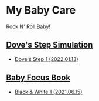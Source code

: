 # My Baby Care

Rock N' Roll Baby!


## [Dove's Step Simulation](/DoveStep#doves-step-simulation)

- [Dove's Step 1 (2022.01.13)](/DoveStep#doves-step-1-20220113)


## [Baby Focus Book](/BabyFocusBook#baby-focus-book-for-my-son)

- [Black & White 1 (2021.06.15)](/BabyFocusBook#black--white-1-20210615)